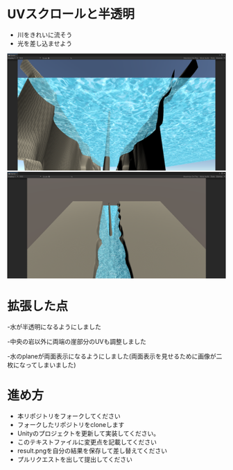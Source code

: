 ﻿# UVスクロールと半透明

* 川をきれいに流そう
* 光を差し込ませよう

![結果画像](result.png)
![結果画像2](result2.png)

# 拡張した点

-水が半透明になるようにしました

-中央の岩以外に両端の崖部分のUVも調整しました

-水のplaneが両面表示になるようにしました(両面表示を見せるために画像が二枚になってしまいました)


# 進め方

- 本リポジトリをフォークしてください
- フォークしたリポジトリをcloneします
- Unityのプロジェクトを更新して実装してください。
- このテキストファイルに変更点を記載してください
- result.pngを自分の結果を保存して差し替えてください
- プルリクエストを出して提出してください
